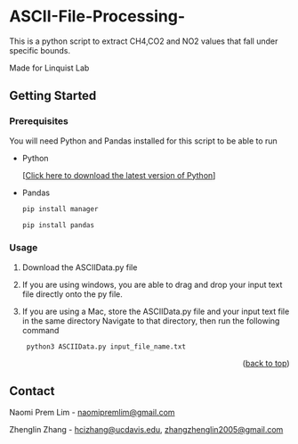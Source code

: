 # ASCII-File-Processing-
<a name="readme-top"></a>

This is a python script to extract CH4,CO2 and NO2 values that fall under specific bounds.

Made for Linquist Lab

## Getting Started


### Prerequisites

You will need Python and Pandas installed for this script to be able to run
* Python
  
  [[Click here to download the latest version of Python](https://www.python.org/downloads/)]
* Pandas
  ```sh
  pip install manager
  ```
  ```sh
  pip install pandas
  ```

### Usage

1. Download the ASCIIData.py file
2. If you are using windows, you are able to drag and drop your input text file directly onto the py file.
3. If you are using a Mac, store the ASCIIData.py file and your input text file in the same directory
   Navigate to that directory, then run the following command

   ```
    python3 ASCIIData.py input_file_name.txt
   ```


<p align="right">(<a href="#readme-top">back to top</a>)</p>



<!-- CONTACT -->
## Contact

Naomi Prem Lim - naomipremlim@gmail.com

Zhenglin Zhang - hcizhang@ucdavis.edu, zhangzhenglin2005@gmail.com


